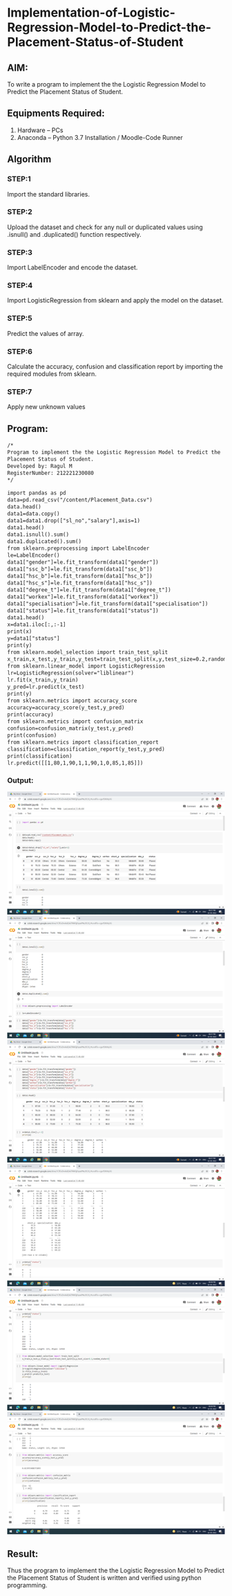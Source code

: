 # Implementation-of-Logistic-Regression-Model-to-Predict-the-Placement-Status-of-Student

## AIM:
To write a program to implement the the Logistic Regression Model to Predict the Placement Status of Student.

## Equipments Required:
1. Hardware – PCs
2. Anaconda – Python 3.7 Installation / Moodle-Code Runner

## Algorithm
### STEP:1
 Import the standard libraries.
 ### STEP:2
 Upload the dataset and check for any null or duplicated values using .isnull() and .duplicated() function respectively.
 ### STEP:3
 Import LabelEncoder and encode the dataset.
 ### STEP:4
 Import LogisticRegression from sklearn and apply the model on the dataset.
 ### STEP:5
 Predict the values of array.
 ### STEP:6
Calculate the accuracy, confusion and classification report by importing the required modules from sklearn.
### STEP:7
Apply new unknown values
## Program:
```
/*
Program to implement the the Logistic Regression Model to Predict the Placement Status of Student.
Developed by: Ragul M
RegisterNumber: 212221230080 
*/
```
~~~
import pandas as pd
data=pd.read_csv("/content/Placement_Data.csv")
data.head()
data1=data.copy()
data1=data1.drop(["sl_no","salary"],axis=1)
data1.head()
data1.isnull().sum()
data1.duplicated().sum()
from sklearn.preprocessing import LabelEncoder
le=LabelEncoder()
data1["gender"]=le.fit_transform(data1["gender"])
data1["ssc_b"]=le.fit_transform(data1["ssc_b"])
data1["hsc_b"]=le.fit_transform(data1["hsc_b"])
data1["hsc_s"]=le.fit_transform(data1["hsc_s"])
data1["degree_t"]=le.fit_transform(data1["degree_t"])
data1["workex"]=le.fit_transform(data1["workex"])
data1["specialisation"]=le.fit_transform(data1["specialisation"])
data1["status"]=le.fit_transform(data1["status"])
data1.head()
x=data1.iloc[:,:-1]
print(x)
y=data1["status"]
print(y)
from sklearn.model_selection import train_test_split
x_train,x_test,y_train,y_test=train_test_split(x,y,test_size=0.2,random_state=0)
from sklearn.linear_model import LogisticRegression
lr=LogisticRegression(solver="liblinear")
lr.fit(x_train,y_train)
y_pred=lr.predict(x_test)
print(y)
from sklearn.metrics import accuracy_score
accuracy=accuracy_score(y_test,y_pred)
print(accuracy)
from sklearn.metrics import confusion_matrix
confusion=confusion_matrix(y_test,y_pred)
print(confusion)
from sklearn.metrics import classification_report
classification=classification_report(y_test,y_pred)
print(classification)
lr.predict([[1,80,1,90,1,1,90,1,0,85,1,85]])
~~~
### Output:
![output](https://github.com/ragulmani936/Implementation-of-Logistic-Regression-Model-to-Predict-the-Placement-Status-of-Student/blob/main/Screenshot%20(75).png)
![output](https://github.com/ragulmani936/Implementation-of-Logistic-Regression-Model-to-Predict-the-Placement-Status-of-Student/blob/main/Screenshot%20(76).png)
![output](https://github.com/ragulmani936/Implementation-of-Logistic-Regression-Model-to-Predict-the-Placement-Status-of-Student/blob/main/Screenshot%20(77).png)
![output](https://github.com/ragulmani936/Implementation-of-Logistic-Regression-Model-to-Predict-the-Placement-Status-of-Student/blob/main/Screenshot%20(78).png)
![output](https://github.com/ragulmani936/Implementation-of-Logistic-Regression-Model-to-Predict-the-Placement-Status-of-Student/blob/main/Screenshot%20(79).png)
![output](https://github.com/ragulmani936/Implementation-of-Logistic-Regression-Model-to-Predict-the-Placement-Status-of-Student/blob/main/Screenshot%20(80).png)
##  Result:
Thus the program to implement the the Logistic Regression Model to Predict the Placement Status of Student is written and verified using python programming.
